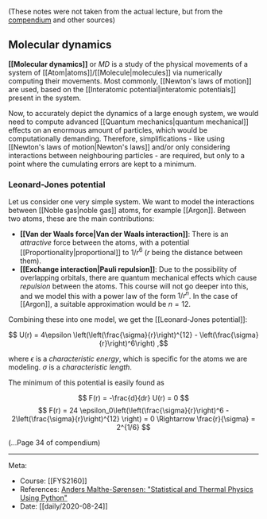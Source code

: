 (These notes were not taken from the actual lecture, but from the [compendium](https://www.uio.no/studier/emner/matnat/fys/FYS2160/h20/Compendium/stat_thermal_phys_python.pdf) and other sources)

## Molecular dynamics

**[[Molecular dynamics]]** or *MD* is  a study of the physical movements of a system of [[Atom|atoms]]/[[Molecule|molecules]] via numerically computing their movements. Most commonly, [[Newton's laws of motion]] are used, based on the [[Interatomic potential|interatomic potentials]] present in the system. 

Now, to accurately depict the dynamics of a large enough system, we would need to compute advanced [[Quantum mechanics|quantum mechanical]] effects on an enormous amount of particles, which would be computationally demanding. Therefore, simplifications - like using [[Newton's laws of motion|Newton's laws]] and/or only considering interactions between neighbouring particles - are required, but only to a point where the cumulating errors are kept to a minimum. 

### Leonard-Jones potential

Let us consider one very simple system. We want to model the interactions between [[Noble gas|noble gas]] atoms, for example [[Argon]]. Between two atoms, these are the main contributions:

- **[[Van der Waals force|Van der Waals interaction]]**: There is an *attractive* force between the atoms, with a potential [[Proportionality|proportional]] to $1/r^6$ ($r$ being the distance between them). 
- **[[Exchange interaction|Pauli repulsion]]**: Due to the possibility of overlapping orbitals, there are quantum mechanical effects which cause *repulsion* between the atoms. This course will not go deeper into this, and we model this with a power law of the form $1/r^n$. In the case of [[Argon]], a suitable approximation would be $n = 12$.

Combining these into one model, we get the [[Leonard-Jones potential]]:

$$ U(r) = 4\epsilon \left(\left(\frac{\sigma}{r}\right)^{12} - \left(\frac{\sigma}{r}\right)^6\right) ,$$

where $\epsilon$ is a *characteristic energy*, which is specific for the atoms we are modeling. $\sigma$ is a *characteristic length*.

The minimum of this potential is easily found as

$$ F(r) = -\frac{d}{dr} U(r) = 0 $$
$$ F(r) = 24 \epsilon_0\left(\left(\frac{\sigma}{r}\right)^6 - 2\left(\frac{\sigma}{r}\right)^{12} \right) = 0 \Rightarrow \frac{r}{\sigma} = 2^{1/6} $$

(...Page 34 of compendium)

***

Meta:
- Course: [[FYS2160]]
- References: [Anders Malthe-Sørensen: "Statistical and Thermal Physics Using Python"](https://www.uio.no/studier/emner/matnat/fys/FYS2160/h20/Compendium/stat_thermal_phys_python.pdf)
- Date: [[daily/2020-08-24]]